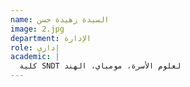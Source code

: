 ```yaml
---
name: السيدة زهيدة حسن
image: 2.jpg
department: الإدارة
role: إداري
academic: |
  كلية SNDT لعلوم الأسرة، مومباي، الهند
---
```

